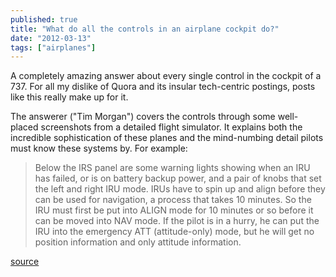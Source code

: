 ```yaml
---
published: true
title: "What do all the controls in an airplane cockpit do?"
date: "2012-03-13"
tags: ["airplanes"]
---
```

A completely amazing answer about every single control in the cockpit of a 737. For all my dislike of Quora and its insular tech-centric postings, posts like this really make up for it.

The answerer (&quot;Tim Morgan&quot;) covers the controls through some well-placed screenshots from a detailed flight simulator. It explains both the incredible sophistication of these planes and the mind-numbing detail pilots must know these systems by. For example:

> Below the IRS panel are some warning lights showing when an IRU has failed, or is on battery backup power, and a pair of knobs that set the left and right IRU mode.  IRUs have to spin up and align before they can be used for navigation, a process that takes 10 minutes.  So the IRU must first be put into ALIGN mode for 10 minutes or so before it can be moved into NAV mode.  If the pilot is in a hurry, he can put the IRU into the emergency ATT (attitude-only) mode, but he will get no position information and only attitude information.

<a href="http://www.quora.com/What-do-all-the-controls-in-an-airplane-cockpit-do#ans1060134">source</a>
